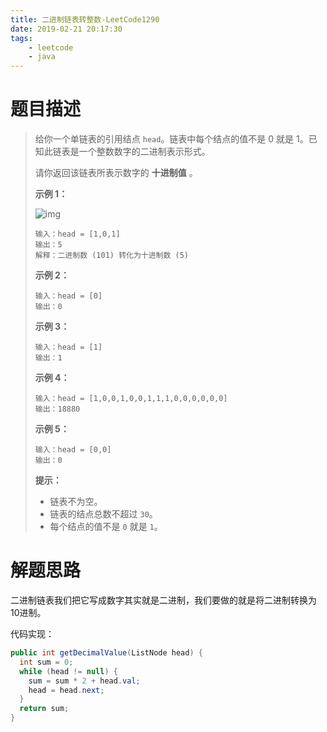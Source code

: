 ```yaml
---
title: 二进制链表转整数-LeetCode1290
date: 2019-02-21 20:17:30
tags: 
	- leetcode
	- java
---
```


# 题目描述

> 给你一个单链表的引用结点 `head`。链表中每个结点的值不是 0 就是 1。已知此链表是一个整数数字的二进制表示形式。
>
> 请你返回该链表所表示数字的 **十进制值** 。
>
> **示例 1：**
>
> ![img](https://assets.leetcode-cn.com/aliyun-lc-upload/uploads/2019/12/15/graph-1.png)
>
> ```
> 输入：head = [1,0,1]
> 输出：5
> 解释：二进制数 (101) 转化为十进制数 (5)
> ```
>
> **示例 2：**
>
> ```
> 输入：head = [0]
> 输出：0
> ```
>
> **示例 3：**
>
> ```
> 输入：head = [1]
> 输出：1
> ```
>
> **示例 4：**
>
> ```
> 输入：head = [1,0,0,1,0,0,1,1,1,0,0,0,0,0,0]
> 输出：18880
> ```
>
> **示例 5：**
>
> ```
> 输入：head = [0,0]
> 输出：0
> ```
>
> **提示：**
>
> - 链表不为空。
> - 链表的结点总数不超过 `30`。
> - 每个结点的值不是 `0` 就是 `1`。

<!--more-->

# 解题思路

二进制链表我们把它写成数字其实就是二进制，我们要做的就是将二进制转换为10进制。

代码实现：

```java
public int getDecimalValue(ListNode head) {
  int sum = 0;
  while (head != null) {
    sum = sum * 2 + head.val;
    head = head.next;
  }
  return sum;
}
```

